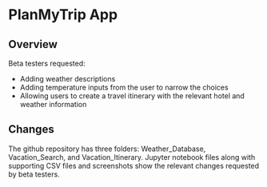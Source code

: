 # PlanMyTrip App
## Overview  
Beta testers requested:
* Adding weather descriptions
* Adding temperature inputs from the user to narrow the choices
* Allowing users to create a travel itinerary with the relevant hotel and weather information

## Changes
The github repository has three folders: Weather_Database, Vacation_Search, and Vacation_Itinerary.  Jupyter notebook files along with supporting CSV files and screenshots show the relevant changes requested by beta testers.
